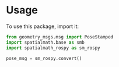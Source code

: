 # Usage

To use this package, import it:

```python
from geometry_msgs.msg import PoseStamped
import spatialmath.base as smb
import spatialmath_rospy as sm_rospy

pose_msg = sm_rospy.convert()

```

